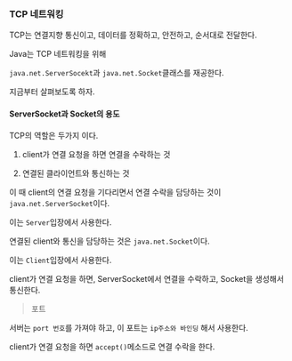 ### TCP 네트워킹

TCP는 연결지향 통신이고, 데이터를 정확하고, 안전하고, 순서대로 전달한다.

Java는 TCP 네트워킹을 위해

`java.net.ServerSocekt`과 `java.net.Socket`클래스를 재공한다.

지금부터 살펴보도록 하자.

#### ServerSocket과 Socket의 용도

TCP의 역할은 두가지 이다.

1. client가 연결 요청을 하면 연결을 수락하는 것

2. 연결된 클라이언트와 통신하는 것

이 때 client의 연결 요청을 기다리면서 연결 수락을 담당하는 것이 `java.net.ServerSocket`이다.

이는 `Server`입장에서 사용한다.

연결된 client와 통신을 담당하는 것은 `java.net.Socket`이다.

이는 `Client`입장에서 사용한다.

client가 연결 요청을 하면, ServerSocket에서 연결을 수락하고, Socket을 생성해서 통신한다.

> 포트

서버는 `port 번호`를 가져야 하고, 이 포트는 `ip주소와 바인딩` 해서 사용한다.

client가 연결 요청을 하면 `accept()`메소드로 연결 수락을 한다.